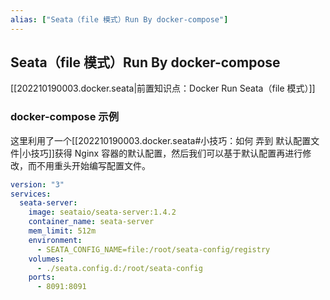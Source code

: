 ```yaml
---
alias: ["Seata（file 模式）Run By docker-compose"]
---
```


## Seata（file 模式）Run By docker-compose

[[202210190003.docker.seata|前置知识点：Docker Run Seata（file 模式）]]

### docker-compose 示例

这里利用了一个[[202210190003.docker.seata#小技巧：如何 弄到 默认配置文件|小技巧]]获得 Nginx 容器的默认配置，然后我们可以基于默认配置再进行修改，而不用重头开始编写配置文件。

```yaml
version: "3"
services:
  seata-server:
    image: seataio/seata-server:1.4.2
    container_name: seata-server 
    mem_limit: 512m 
    environment:
      - SEATA_CONFIG_NAME=file:/root/seata-config/registry
    volumes:
      - ./seata.config.d:/root/seata-config 
    ports:
      - 8091:8091
```
